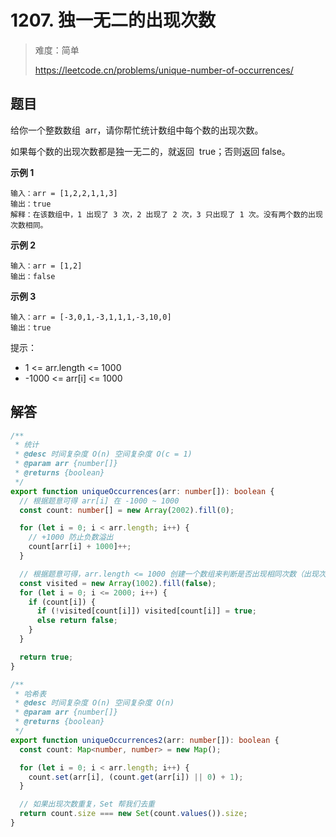 # 1207. 独一无二的出现次数

> 难度：简单
>
> https://leetcode.cn/problems/unique-number-of-occurrences/

## 题目

给你一个整数数组  arr，请你帮忙统计数组中每个数的出现次数。

如果每个数的出现次数都是独一无二的，就返回  true；否则返回 false。

**示例 1**

```
输入：arr = [1,2,2,1,1,3]
输出：true
解释：在该数组中，1 出现了 3 次，2 出现了 2 次，3 只出现了 1 次。没有两个数的出现次数相同。
```

**示例 2**

```
输入：arr = [1,2]
输出：false
```

**示例 3**

```
输入：arr = [-3,0,1,-3,1,1,1,-3,10,0]
输出：true
```

提示：

- 1 <= arr.length <= 1000
- -1000 <= arr[i] <= 1000

## 解答

```typescript
/**
 * 统计
 * @desc 时间复杂度 O(n) 空间复杂度 O(c = 1)
 * @param arr {number[]}
 * @returns {boolean}
 */
export function uniqueOccurrences(arr: number[]): boolean {
  // 根据题意可得 arr[i] 在 -1000 ~ 1000
  const count: number[] = new Array(2002).fill(0);

  for (let i = 0; i < arr.length; i++) {
    // +1000 防止负数溢出
    count[arr[i] + 1000]++;
  }

  // 根据题意可得，arr.length <= 1000 创建一个数组来判断是否出现相同次数（出现次数作为下标）
  const visited = new Array(1002).fill(false);
  for (let i = 0; i <= 2000; i++) {
    if (count[i]) {
      if (!visited[count[i]]) visited[count[i]] = true;
      else return false;
    }
  }

  return true;
}

/**
 * 哈希表
 * @desc 时间复杂度 O(n) 空间复杂度 O(n)
 * @param arr {number[]}
 * @returns {boolean}
 */
export function uniqueOccurrences2(arr: number[]): boolean {
  const count: Map<number, number> = new Map();

  for (let i = 0; i < arr.length; i++) {
    count.set(arr[i], (count.get(arr[i]) || 0) + 1);
  }

  // 如果出现次数重复，Set 帮我们去重
  return count.size === new Set(count.values()).size;
}
```
